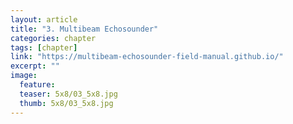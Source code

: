 ```yaml
---
layout: article
title: "3. Multibeam Echosounder"
categories: chapter
tags: [chapter]
link: "https://multibeam-echosounder-field-manual.github.io/"
excerpt: ""
image:
  feature: 
  teaser: 5x8/03_5x8.jpg
  thumb: 5x8/03_5x8.jpg
---
```

